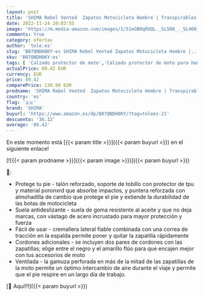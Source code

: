 ```yaml
---
layout: post
title: 'SHIMA Rebel Vented  Zapatos Motocicleta Hombre | Transpirables  Zapatos Reforzados para Montar en la Calle con Cremallera Lateral  Soporte para el Tobillo  Suela Antideslizante  Gris  42 eu '
date: 2022-11-24 20:03:55
image: 'https://m.media-amazon.com/images/I/51eGB0qRUQL._SL500_._SL400_.jpg'
comments: true
category: ofertas
author: 'tole.es'
slug: 'B07QNDH8KY-es SHIMA Rebel Vented Zapatos Motocicleta Hombre |...'
sku: 'B07QNDH8KY-es'
tags: [ 'Calzado protector de moto','Calzado protector de moto para hombre','Coche y moto','Motos, accesorios y piezas','Ropa de protección para moto','Zapatos protectores de moto para hombre','shima','zapatos','🇪🇸', ]
actualPrice: 89.42 EUR
currency: EUR
price: 89.42
comparePrice: 139.99 EUR
prodname: 'SHIMA Rebel Vented  Zapatos Motocicleta Hombre | Transpirables  Zapatos Reforzados para Montar en la Calle con Cremallera Lateral  Soporte para el Tobillo  Suela Antideslizante  Gris  42 eu '
country: 'es'
flag: '🇪🇸'
brand: 'SHIMA'
buyurl: 'https://www.amazon.es/dp/B07QNDH8KY/?tag=tolees-21'
descuento: '36.12'
average: '89.42'
---
```


En este momento está [{{< param title >}}]({{< param buyurl >}}) en el siguiente enlace!

[![{{< param prodname >}}]({{< param image >}})]({{< param buyurl >}})

🔎:

- Protege tu pie - talón reforzado, soporte de tobillo con protector de tpu y material poronxrd que absorbe impactos, y puntera reforzada con almohadilla de cambio que protege el pie y extiende la durabilidad de las botas de motocicleta
- Suela antideslizante - suela de goma resistente al aceite y que no deja marcas, con vástago de acero incrustado para mayor protección y fuerza
- Fácil de usar - cremallera lateral fiable combinada con una correa de tracción en la espalda permite poner y quitar la zapatilla rápidamente
- Cordones adicionales - se incluyen dos pares de cordones con las zapatillas; elige entre el negro y el amarillo flúo para que encajen mejor con tus accesorios de moto
- Ventilada - la gamuza perforada en más de la mitad de las zapatillas de la moto permite un óptimo intercambio de aire durante el viaje y permite que el pie respire en un largo día de trabajo.

[🛒 Aquí!!!]({{< param buyurl >}})
